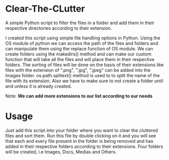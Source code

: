 # Clear-The-CLutter
A simple Python script to filter the files in a folder and add them in their respective directories according to their extension.

I created this script using simple file handling options in Python. Using the OS module of python we can
access the path of the files and folders and can manipulate them using the replace function of OS module. We can create folders using the makedirs() method and can make our custom function that will take all the files and will place them in their respective folders. The sorting of files will be done on the basis of their extensions like files with the extension of ".png", ".jpg", ".jpeg" can be added into the Images folder. os.path.splitext() method is used to to split the name of the file with its extension. Also we have to make sure to not create a folder until and unless it is already created.

Note: **We can add more extensions to our list according to our needs**

# Usage
Just add this script into your folder where you want to clear the cluttered files and sort them. Run this file by double clicking on it and you will see that each and every file present in the folder is being removed and has added in their respective folders according to their extensions. Four folders will be created, i.e Images, Docs, Medias and Others.
